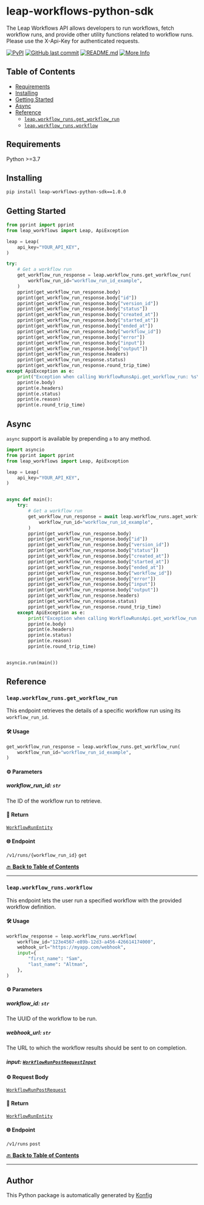 # leap-workflows-python-sdk<a id="leap-workflows-python-sdk"></a>

The Leap Workflows API allows developers to run workflows, fetch workflow runs, and provide other utility functions related to workflow runs. Please use the X-Api-Key for authenticated requests.


[![PyPI](https://img.shields.io/badge/PyPI-v1.0.0-blue)](https://pypi.org/project/leap-workflows-python-sdk/1.0.0)
[![GitHub last commit](https://img.shields.io/github/last-commit/leap-ai/workflows-sdks.svg)](https://github.com/leap-ai/workflows-sdks/commits)
[![README.md](https://img.shields.io/badge/README-Click%20Here-green)](https://github.com/leap-ai/workflows-sdks/tree/main/sdks/python#readme)
[![More Info](https://img.shields.io/badge/More%20Info-Click%20Here-orange)](https://tryleap.ai/)

## Table of Contents<a id="table-of-contents"></a>

<!-- toc -->

- [Requirements](#requirements)
- [Installing](#installing)
- [Getting Started](#getting-started)
- [Async](#async)
- [Reference](#reference)
  * [`leap.workflow_runs.get_workflow_run`](#leapworkflow_runsget_workflow_run)
  * [`leap.workflow_runs.workflow`](#leapworkflow_runsworkflow)

<!-- tocstop -->

## Requirements<a id="requirements"></a>

Python >=3.7

## Installing<a id="installing"></a>

```sh
pip install leap-workflows-python-sdk==1.0.0
```

## Getting Started<a id="getting-started"></a>

```python
from pprint import pprint
from leap_workflows import Leap, ApiException

leap = Leap(
    api_key="YOUR_API_KEY",
)

try:
    # Get a workflow run
    get_workflow_run_response = leap.workflow_runs.get_workflow_run(
        workflow_run_id="workflow_run_id_example",
    )
    pprint(get_workflow_run_response.body)
    pprint(get_workflow_run_response.body["id"])
    pprint(get_workflow_run_response.body["version_id"])
    pprint(get_workflow_run_response.body["status"])
    pprint(get_workflow_run_response.body["created_at"])
    pprint(get_workflow_run_response.body["started_at"])
    pprint(get_workflow_run_response.body["ended_at"])
    pprint(get_workflow_run_response.body["workflow_id"])
    pprint(get_workflow_run_response.body["error"])
    pprint(get_workflow_run_response.body["input"])
    pprint(get_workflow_run_response.body["output"])
    pprint(get_workflow_run_response.headers)
    pprint(get_workflow_run_response.status)
    pprint(get_workflow_run_response.round_trip_time)
except ApiException as e:
    print("Exception when calling WorkflowRunsApi.get_workflow_run: %s\n" % e)
    pprint(e.body)
    pprint(e.headers)
    pprint(e.status)
    pprint(e.reason)
    pprint(e.round_trip_time)
```

## Async<a id="async"></a>

`async` support is available by prepending `a` to any method.

```python
import asyncio
from pprint import pprint
from leap_workflows import Leap, ApiException

leap = Leap(
    api_key="YOUR_API_KEY",
)


async def main():
    try:
        # Get a workflow run
        get_workflow_run_response = await leap.workflow_runs.aget_workflow_run(
            workflow_run_id="workflow_run_id_example",
        )
        pprint(get_workflow_run_response.body)
        pprint(get_workflow_run_response.body["id"])
        pprint(get_workflow_run_response.body["version_id"])
        pprint(get_workflow_run_response.body["status"])
        pprint(get_workflow_run_response.body["created_at"])
        pprint(get_workflow_run_response.body["started_at"])
        pprint(get_workflow_run_response.body["ended_at"])
        pprint(get_workflow_run_response.body["workflow_id"])
        pprint(get_workflow_run_response.body["error"])
        pprint(get_workflow_run_response.body["input"])
        pprint(get_workflow_run_response.body["output"])
        pprint(get_workflow_run_response.headers)
        pprint(get_workflow_run_response.status)
        pprint(get_workflow_run_response.round_trip_time)
    except ApiException as e:
        print("Exception when calling WorkflowRunsApi.get_workflow_run: %s\n" % e)
        pprint(e.body)
        pprint(e.headers)
        pprint(e.status)
        pprint(e.reason)
        pprint(e.round_trip_time)


asyncio.run(main())
```


## Reference<a id="reference"></a>
### `leap.workflow_runs.get_workflow_run`<a id="leapworkflow_runsget_workflow_run"></a>

This endpoint retrieves the details of a specific workflow run using its `workflow_run_id`.

#### 🛠️ Usage<a id="🛠️-usage"></a>

```python
get_workflow_run_response = leap.workflow_runs.get_workflow_run(
    workflow_run_id="workflow_run_id_example",
)
```

#### ⚙️ Parameters<a id="⚙️-parameters"></a>

##### workflow_run_id: `str`<a id="workflow_run_id-str"></a>

The ID of the workflow run to retrieve.

#### 🔄 Return<a id="🔄-return"></a>

[`WorkflowRunEntity`](./leap_workflows/type/workflow_run_entity.py)

#### 🌐 Endpoint<a id="🌐-endpoint"></a>

`/v1/runs/{workflow_run_id}` `get`

[🔙 **Back to Table of Contents**](#table-of-contents)

---

### `leap.workflow_runs.workflow`<a id="leapworkflow_runsworkflow"></a>

This endpoint lets the user run a specified workflow with the provided workflow definition.

#### 🛠️ Usage<a id="🛠️-usage"></a>

```python
workflow_response = leap.workflow_runs.workflow(
    workflow_id="123e4567-e89b-12d3-a456-426614174000",
    webhook_url="https://myapp.com/webhook",
    input={
        "first_name": "Sam",
        "last_name": "Altman",
    },
)
```

#### ⚙️ Parameters<a id="⚙️-parameters"></a>

##### workflow_id: `str`<a id="workflow_id-str"></a>

The UUID of the workflow to be run.

##### webhook_url: `str`<a id="webhook_url-str"></a>

The URL to which the workflow results should be sent to on completion.

##### input: [`WorkflowRunPostRequestInput`](./leap_workflows/type/workflow_run_post_request_input.py)<a id="input-workflowrunpostrequestinputleap_workflowstypeworkflow_run_post_request_inputpy"></a>

#### ⚙️ Request Body<a id="⚙️-request-body"></a>

[`WorkflowRunPostRequest`](./leap_workflows/type/workflow_run_post_request.py)
#### 🔄 Return<a id="🔄-return"></a>

[`WorkflowRunEntity`](./leap_workflows/type/workflow_run_entity.py)

#### 🌐 Endpoint<a id="🌐-endpoint"></a>

`/v1/runs` `post`

[🔙 **Back to Table of Contents**](#table-of-contents)

---


## Author<a id="author"></a>
This Python package is automatically generated by [Konfig](https://konfigthis.com)
